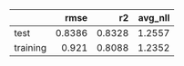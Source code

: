 |          |   rmse |     r2 |   avg_nll |
|:---------|-------:|-------:|----------:|
| test     | 0.8386 | 0.8328 |    1.2557 |
| training | 0.921  | 0.8088 |    1.2352 |